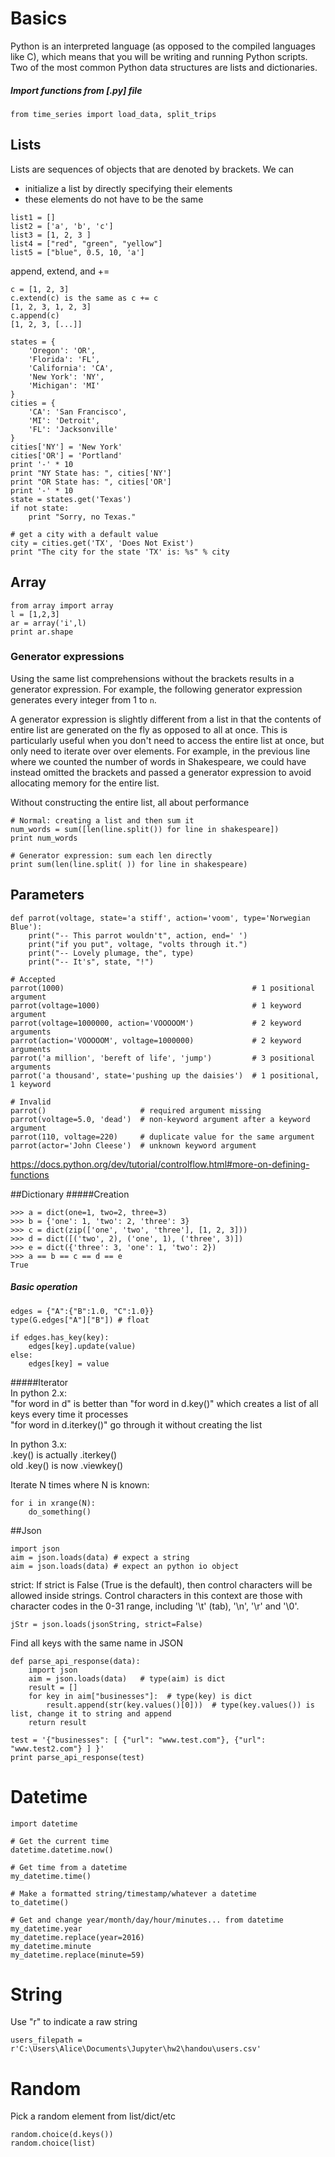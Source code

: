 # Basics

Python is an interpreted language (as opposed to the compiled languages like C), which means that you will be writing and running Python scripts. Two of the most common Python data structures are lists and dictionaries.  

##### Import functions from [.py] file
```
from time_series import load_data, split_trips
```
## Lists  
  
Lists are sequences of objects that are denoted by brackets. We can  
* initialize a list by directly specifying their elements  
* these elements do not have to be the same  

```
list1 = []
list2 = ['a', 'b', 'c']
list3 = [1, 2, 3 ]
list4 = ["red", "green", "yellow"]
list5 = ["blue", 0.5, 10, 'a']
```
append, extend, and +=
```
c = [1, 2, 3]
c.extend(c) is the same as c += c 
[1, 2, 3, 1, 2, 3]
c.append(c)
[1, 2, 3, [...]]
```

```
states = {
    'Oregon': 'OR',
    'Florida': 'FL',
    'California': 'CA',
    'New York': 'NY',
    'Michigan': 'MI'
}
cities = {
    'CA': 'San Francisco',
    'MI': 'Detroit',
    'FL': 'Jacksonville'
}
cities['NY'] = 'New York'
cities['OR'] = 'Portland'
print '-' * 10
print "NY State has: ", cities['NY']
print "OR State has: ", cities['OR']
print '-' * 10
state = states.get('Texas')
if not state:
    print "Sorry, no Texas."

# get a city with a default value
city = cities.get('TX', 'Does Not Exist')
print "The city for the state 'TX' is: %s" % city
```
## Array
```
from array import array
l = [1,2,3]
ar = array('i',l)
print ar.shape
```
### Generator expressions
Using the same list comprehensions without the brackets results in a generator expression. For example, the following generator expression generates every integer from 1 to `n`.

A generator expression is slightly different from a list in that the contents of entire list are generated on the fly as opposed to all at once. This is particularly useful when you don't need to access the entire list at once, but only need to iterate over over elements. For example, in the previous line where we counted the number of words in Shakespeare, we could have instead omitted the brackets and passed a generator expression to avoid allocating memory for the entire list. 

Without constructing the entire list, all about performance  
```
# Normal: creating a list and then sum it
num_words = sum([len(line.split()) for line in shakespeare])
print num_words
  
# Generator expression: sum each len directly  
print sum(len(line.split( )) for line in shakespeare)  
```


## Parameters
```
def parrot(voltage, state='a stiff', action='voom', type='Norwegian Blue'):
    print("-- This parrot wouldn't", action, end=' ')
    print("if you put", voltage, "volts through it.")
    print("-- Lovely plumage, the", type)
    print("-- It's", state, "!")
    
# Accepted
parrot(1000)                                          # 1 positional argument
parrot(voltage=1000)                                  # 1 keyword argument
parrot(voltage=1000000, action='VOOOOOM')             # 2 keyword arguments
parrot(action='VOOOOOM', voltage=1000000)             # 2 keyword arguments
parrot('a million', 'bereft of life', 'jump')         # 3 positional arguments
parrot('a thousand', state='pushing up the daisies')  # 1 positional, 1 keyword

# Invalid
parrot()                     # required argument missing
parrot(voltage=5.0, 'dead')  # non-keyword argument after a keyword argument
parrot(110, voltage=220)     # duplicate value for the same argument
parrot(actor='John Cleese')  # unknown keyword argument
```
https://docs.python.org/dev/tutorial/controlflow.html#more-on-defining-functions  

##Dictionary
#####Creation  
```
>>> a = dict(one=1, two=2, three=3)
>>> b = {'one': 1, 'two': 2, 'three': 3}
>>> c = dict(zip(['one', 'two', 'three'], [1, 2, 3]))
>>> d = dict([('two', 2), ('one', 1), ('three', 3)])
>>> e = dict({'three': 3, 'one': 1, 'two': 2})
>>> a == b == c == d == e
True
```
##### Basic operation
```
edges = {"A":{"B":1.0, "C":1.0}}
type(G.edges["A"]["B"]) # float

if edges.has_key(key):
    edges[key].update(value)
else:
    edges[key] = value
```

#####Iterator  
In python 2.x:  
"for word in d" is better than "for word in d.key()" which creates a list of all keys every time it processes  
"for word in d.iterkey()" go through it without creating the list  
  
In python 3.x:  
.key() is actually .iterkey()  
old .key() is now .viewkey()  

Iterate N times where N is known:
```
for i in xrange(N):
    do_something()
```

##Json
```
import json
aim = json.loads(data) # expect a string 
aim = json.loads(data) # expect an python io object
```
strict: If strict is False (True is the default), then control characters will be allowed inside strings. Control characters in this context are those with character codes in the 0-31 range, including '\t' (tab), '\n', '\r' and '\0'.  
```
jStr = json.loads(jsonString, strict=False)
```
Find all keys with the same name in JSON
```
def parse_api_response(data):
    import json
    aim = json.loads(data)   # type(aim) is dict
    result = []
    for key in aim["businesses"]:  # type(key) is dict
        result.append(str(key.values()[0]))  # type(key.values()) is list, change it to string and append
    return result
    
test = '{"businesses": [ {"url": "www.test.com"}, {"url": "www.test2.com"} ] }'
print parse_api_response(test)
```

# Datetime

```
import datetime

# Get the current time 
datetime.datetime.now()

# Get time from a datetime
my_datetime.time()

# Make a formatted string/timestamp/whatever a datetime
to_datetime()

# Get and change year/month/day/hour/minutes... from datetime
my_datetime.year
my_datetime.replace(year=2016)
my_datetime.minute
my_datetime.replace(minute=59)
```

# String
Use "r" to indicate a raw string
```
users_filepath = r'C:\Users\Alice\Documents\Jupyter\hw2\handou\users.csv'
```

# Random
Pick a random element from list/dict/etc
```
random.choice(d.keys())
random.choice(list)
```
